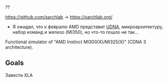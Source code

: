 ??

https://github.com/sarchlab -> https://sarchlab.org/

* Я ожидал, что к февралю AMD представит [UDNA](https://www.tomshardware.com/pc-components/cpus/amd-announces-unified-udna-gpu-architecture-bringing-rdna-and-cdna-together-to-take-on-nvidias-cuda-ecosystem), микроархитектуру, набор команд и железо (MI350), но что-то пошло не так...

Functional simulator of "AMD Instinct MI300(X)/MI325(X)" (CDNA 3 architecture).

## Goals

Завести XLA
